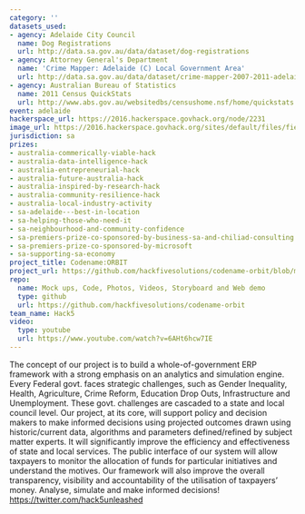 ```yaml
---
category: ''
datasets_used:
- agency: Adelaide City Council
  name: Dog Registrations
  url: http://data.sa.gov.au/data/dataset/dog-registrations
- agency: Attorney General's Department
  name: 'Crime Mapper: Adelaide (C) Local Government Area'
  url: http://data.sa.gov.au/data/dataset/crime-mapper-2007-2011-adelaide-c-local-government-area
- agency: Australian Bureau of Statistics
  name: 2011 Census QuickStats
  url: http://www.abs.gov.au/websitedbs/censushome.nsf/home/quickstats
event: adelaide
hackerspace_url: https://2016.hackerspace.govhack.org/node/2231
image_url: https://2016.hackerspace.govhack.org/sites/default/files/field/image/ad45123a-6ef4-49b5-9ce9-3dc41989cc32.jpg
jurisdiction: sa
prizes:
- australia-commerically-viable-hack
- australia-data-intelligence-hack
- australia-entrepreneurial-hack
- australia-future-australia-hack
- australia-inspired-by-research-hack
- australia-community-resilience-hack
- australia-local-industry-activity
- sa-adelaide---best-in-location
- sa-helping-those-who-need-it
- sa-neighbourhood-and-community-confidence
- sa-premiers-prize-co-sponsored-by-business-sa-and-chiliad-consulting
- sa-premiers-prize-co-sponsored-by-microsoft
- sa-supporting-sa-economy
project_title: Codename:ORBIT
project_url: https://github.com/hackfivesolutions/codename-orbit/blob/master/mockups/orbit.pdf
repo:
  name: Mock ups, Code, Photos, Videos, Storyboard and Web demo
  type: github
  url: https://github.com/hackfivesolutions/codename-orbit
team_name: Hack5
video:
  type: youtube
  url: https://www.youtube.com/watch?v=6AHt6hcw7IE
---
```


The concept of our project is to build a whole-of-government ERP framework with a strong emphasis on an analytics and simulation engine. Every Federal govt. faces strategic challenges, such as Gender Inequality, Health, Agriculture, Crime Reform, Education Drop Outs, Infrastructure and Unemployment. These govt. challenges are cascaded to a state and local council level.
Our project, at its core, will support policy and decision makers to make informed decisions using projected outcomes drawn using historic/current data, algorithms and parameters defined/refined by subject matter experts. It will significantly improve the efficiency and effectiveness of state and local services.
The public interface of our system will allow taxpayers to monitor the allocation of funds for particular initiatives and understand the motives. Our framework will also improve the overall transparency, visibility and accountability of the utilisation of taxpayers’ money.
Analyse, simulate and make informed decisions!
https://twitter.com/hack5unleashed
